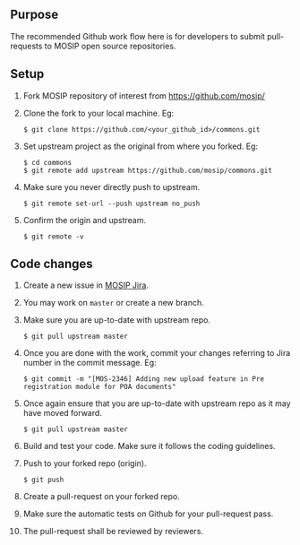 ## Purpose
The recommended Github work flow here is for developers to submit pull-requests to MOSIP open source repositories.  

## Setup
1. Fork MOSIP repository of interest from 
    https://github.com/mosip/

1. Clone the fork to your local machine. Eg: 
    ```
    $ git clone https://github.com/<your_github_id>/commons.git
    ```
1. Set upstream project as the original from where you forked. Eg:
    ```
    $ cd commons
    $ git remote add upstream https://github.com/mosip/commons.git
    ```

1. Make sure you never directly push to upstream.
    ```
    $ git remote set-url --push upstream no_push
    ```

1. Confirm the origin and upstream.
    ```
    $ git remote -v
    ```

## Code changes

1. Create a new issue in [MOSIP Jira](https://mosip.atlassian.net/).

1. You may work on `master` or create a new branch.

1. Make sure you are up-to-date with upstream repo. 
    ```
    $ git pull upstream master 
    ```

1. Once you are done with the work, commit your changes referring to Jira number in the commit message. Eg:
    ```
    $ git commit -m "[MOS-2346] Adding new upload feature in Pre registration module for POA documents"
    ```

1. Once again ensure that you are up-to-date with upstream repo as it may have moved forward. 
    ```
    $ git pull upstream master 
    ```
    
1. Build and test your code.  Make sure it follows the coding guidelines.

1. Push to your forked repo (origin).
    ``` 
    $ git push 
    ```

1. Create a pull-request on your forked repo.
	
1. Make sure the automatic tests on Github for your pull-request pass.

1. The pull-request shall be reviewed by reviewers.
